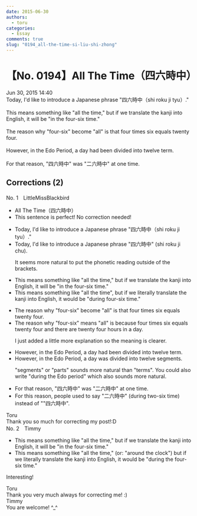 ```yaml
---
date: 2015-06-30
authors:
  - toru
categories:
  - Essay
comments: true
slug: "0194_all-the-time-si-liu-shi-zhong"
---
```


# 【No. 0194】All The Time（四六時中）
<div class="date">Jun 30, 2015 14:40</div>
<div id="post"><div id="body_show_ori">
Today, I'd like to introduce a Japanese phrase "四六時中（shi roku ji tyu）."<br/><br/>This means something like "all the time," but if we translate the kanji into English, it will be "in the four-six time."<br/><br/>The reason why "four-six" become "all" is that four times six equals twenty four.<br/><br/>However, in the Edo Period, a day had been divided into twelve term.<br/><br/>For that reason, "四六時中" was "二六時中" at one time.
</div></div>

<!-- more -->


## Corrections (2)
<div id="block"><div class="first_name"> No. 1　<span class="just_name">LittleMissBlackbird</span></div><div id="block2">
<ul class="correction_field">
<li class="incorrect">All The Time（四六時中）</li>
<li class="corrected perfect">This sentence is perfect! No correction needed!</li>
</ul>
<ul class="correction_field">
<li class="incorrect">Today, I'd like to introduce a Japanese phrase "四六時中（shi roku ji tyu）."</li>
<li class="corrected correct">
Today, I'd like to introduce a Japanese phrase "四六時中" (shi roku ji chu).
<p class="correction_comment">It seems more natural to put the phonetic reading outside of the brackets.</p>
</li>
</ul>
<ul class="correction_field">
<li class="incorrect">This means something like "all the time," but if we translate the kanji into English, it will be "in the four-six time."</li>
<li class="corrected correct">
This means something like "all the time", but if we literally translate the kanji into English, it would be "during four-six time."
</li>
</ul>
<ul class="correction_field">
<li class="incorrect">The reason why "four-six" become "all" is that four times six equals twenty four.</li>
<li class="corrected correct">
The reason why "four-six" means "all" is because four times six equals twenty four and there are twenty four hours in a day.
<p class="correction_comment">I just added a little more explanation so the meaning is clearer.</p>
</li>
</ul>
<ul class="correction_field">
<li class="incorrect">However, in the Edo Period, a day had been divided into twelve term.</li>
<li class="corrected correct">
However, in the Edo Period, a day was divided into twelve segments.
<p class="correction_comment">"segments" or "parts" sounds more natural than "terms". You could also write "during the Edo period" which also sounds more natural.</p>
</li>
</ul>
<ul class="correction_field">
<li class="incorrect">For that reason, "四六時中" was "二六時中" at one time.</li>
<li class="corrected correct">
For this reason, people used to say "二六時中" (during two-six time) instead of ""四六時中".
</li>
</ul>
</div><div class="name"><span class="just_name">Toru</span><br>
Thank you so much for correcting my post!:D
</div>
</div>
<div id="block"><div class="first_name"> No. 2　<span class="just_name">Timmy</span></div><div id="block2">
<ul class="correction_field">
<li class="incorrect">This means something like "all the time," but if we translate the kanji into English, it will be "in the four-six time."</li>
<li class="corrected correct">
This means something like "all the time," (or: <span class="f_blue">"around the clock"</span>) but if we literally translate the kanji into English, it would be "during the four-six time."
</li>
</ul>
<p class="comment_small">
 Interesting!
</p>

</div><div class="name"><span class="just_name">Toru</span><br>
Thank you very much always for correcting me! :)
</div>
<div class="name"><span class="just_name">Timmy</span><br>
You are welcome! ^_^
</div>
</div>
